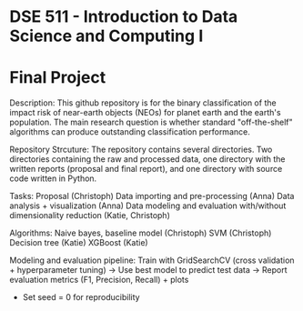 # DSE 511 - Introduction to Data Science and Computing I
# Final Project

Description:
This github repository is for the binary classification of the impact risk of near-earth objects (NEOs) for planet earth and the earth's population. The main research question is whether standard "off-the-shelf" algorithms can produce outstanding classification performance.


Repository Strcuture:
The repository contains several directories. Two directories containing the raw and processed data, one directory with the written reports (proposal and final report), and one directory with source code written in Python. 

Tasks: 
Proposal (Christoph)
Data importing and pre-processing (Anna)
Data analysis + visualization (Anna)
Data modeling and evaluation with/without dimensionality reduction (Katie, Christoph)

Algorithms: 
Naive bayes, baseline model (Christoph)
SVM (Christoph)
Decision tree (Katie)
XGBoost (Katie)

Modeling and evaluation pipeline:
Train with GridSearchCV (cross validation + hyperparameter tuning) -> Use best model to predict test data -> Report evaluation metrics (F1, Precision, Recall) + plots 
- Set seed = 0 for reproducibility
